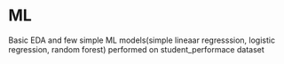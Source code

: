 # ML
Basic EDA and few simple ML models(simple lineaar regresssion, logistic regression, random forest) performed on 
student_performace dataset 
